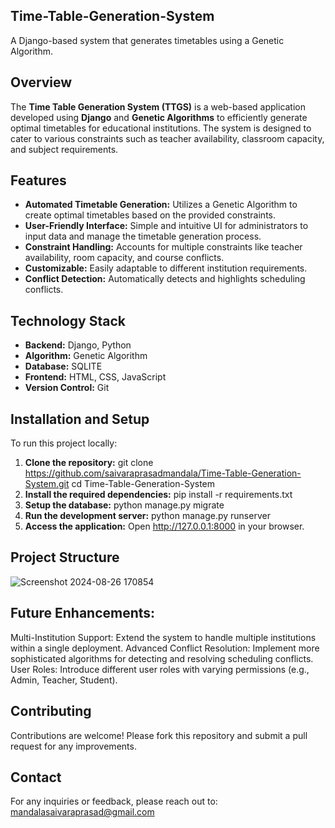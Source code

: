 ## **Time-Table-Generation-System**
A Django-based system that generates timetables using a Genetic Algorithm.

## **Overview**

The **Time Table Generation System (TTGS)** is a web-based application developed using **Django** and **Genetic Algorithms** to efficiently generate optimal timetables for educational institutions. The system is designed to cater to various constraints such as teacher availability, classroom capacity, and subject requirements.


## **Features**

- **Automated Timetable Generation:** Utilizes a Genetic Algorithm to create optimal timetables based on the provided constraints.
- **User-Friendly Interface:** Simple and intuitive UI for administrators to input data and manage the timetable generation process.
- **Constraint Handling:** Accounts for multiple constraints like teacher availability, room capacity, and course conflicts.
- **Customizable:** Easily adaptable to different institution requirements.
- **Conflict Detection:** Automatically detects and highlights scheduling conflicts.

## **Technology Stack**

- **Backend:** Django, Python
- **Algorithm:** Genetic Algorithm
- **Database:** SQLITE
- **Frontend:** HTML, CSS, JavaScript
- **Version Control:** Git

## **Installation and Setup**

To run this project locally:

1. **Clone the repository:**
   git clone https://github.com/saivaraprasadmandala/Time-Table-Generation-System.git
   cd Time-Table-Generation-System
2. **Install the required dependencies:** pip install -r requirements.txt
3. **Setup the database:** python manage.py migrate
4. **Run the development server:** python manage.py runserver
5. **Access the application:** Open http://127.0.0.1:8000 in your browser.

## **Project Structure**

![Screenshot 2024-08-26 170854](https://github.com/user-attachments/assets/d4a34c86-e6c7-4703-9698-ace3d775207d)

## **Future Enhancements**:

Multi-Institution Support: Extend the system to handle multiple institutions within a single deployment.
Advanced Conflict Resolution: Implement more sophisticated algorithms for detecting and resolving scheduling conflicts.
User Roles: Introduce different user roles with varying permissions (e.g., Admin, Teacher, Student).

## **Contributing**

Contributions are welcome! Please fork this repository and submit a pull request for any improvements.

## **Contact**
For any inquiries or feedback, please reach out to: mandalasaivaraprasad@gmail.com
